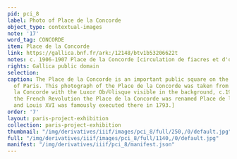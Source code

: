 ```yaml
---
pid: pci_8
label: Photo of Place de la Concorde
object_type: contextual-images
note: '17'
word_tag: CONCORDE
item: Place de la Concorde
link: https://gallica.bnf.fr/ark:/12148/btv1b53206622t
notes: c. 1906-1907 Place de la Concorde [circulation de fiacres et d'omnibus]
rights: Gallica public domain
selection: 
caption: The Place de la Concorde is an important public square on the right bank
  of Paris. This photograph of the Place de la Concorde was taken from the Pont de
  la Concorde with the Luxor Ob√©lisque visible in the background, c.1906-7.  [During
  the French Revolution the Place de la Concorde was renamed Place de la R√©volution,
  and Louis XVI was famously executed there in 1793.]
order: '7'
layout: paris-project-exhibition
collection: paris-project-exhibition
thumbnail: "/img/derivatives/iiif/images/pci_8/full/250,/0/default.jpg"
full: "/img/derivatives/iiif/images/pci_8/full/1140,/0/default.jpg"
manifest: "/img/derivatives/iiif/pci_8/manifest.json"
---
```

